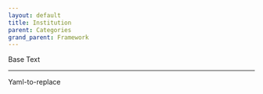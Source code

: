 ```yaml
---
layout: default
title: Institution
parent: Categories
grand_parent: Framework 
---
```


Base Text 

---

Yaml-to-replace
